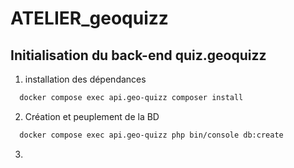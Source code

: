# ATELIER_geoquizz

## Initialisation du back-end quiz.geoquizz 

1) installation des dépendances 
```bash
  docker compose exec api.geo-quizz composer install
```

2) Création et peuplement de la BD
```bash
  docker compose exec api.geo-quizz php bin/console db:create
```
3) 